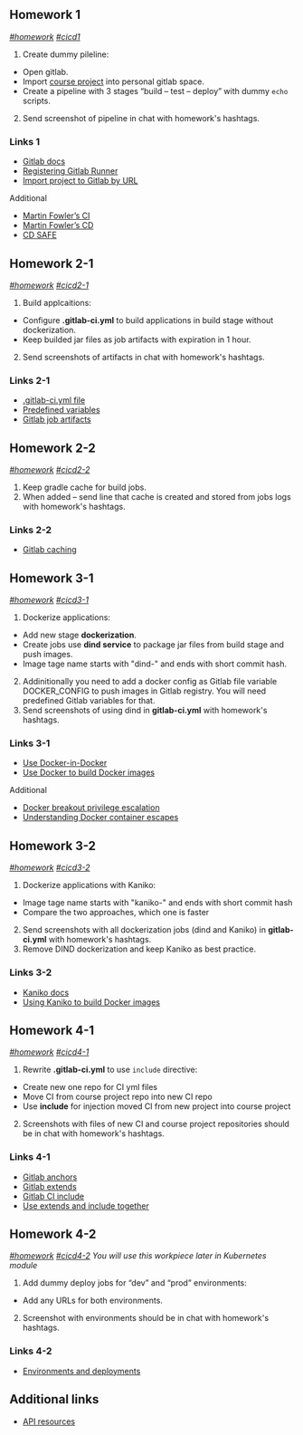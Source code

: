 ## Homework 1
*[#homework]() [#cicd1]()*
1. Create dummy pileline:
- Open gitlab.
- Import [course project](https://github.com/tdevopsschool/course-project/tree/main) into personal gitlab space.
- Create a pipeline with 3 stages “build – test – deploy” with dummy `echo` scripts.
2. Send screenshot of pipeline in chat with homework's hashtags.

### Links 1
- [Gitlab docs](https://docs.gitlab.com)
- [Registering Gitlab Runner](https://docs.gitlab.com/runner/register/index.html)
- [Import project to Gitlab by URL](https://docs.gitlab.com/ee/user/project/import/repo_by_url.html)

Additional
- [Martin Fowler’s CI](https://martinfowler.com/articles/continuousIntegration.html)
- [Martin Fowler’s CD](https://martinfowler.com/bliki/ContinuousDelivery.html)
- [CD SAFE](https://v46.scaledagileframework.com/continuous-delivery-pipeline)

## Homework 2-1
*[#homework]() [#cicd2-1]()*
1. Build applcaitions:
- Configure **.gitlab-ci.yml** to build applications in build stage without dockerization.
- Keep builded jar files as job artifacts with expiration in 1 hour.
2. Send screenshots of artifacts in chat with homework's hashtags.

### Links 2-1
- [.gitlab-ci.yml file](https://docs.gitlab.com/ee/ci/yaml/gitlab_ci_yaml.html)
- [Predefined variables](https://docs.gitlab.com/ee/ci/variables/predefined_variables.html)
- [Gitlab job artifacts](https://docs.gitlab.com/ee/ci/pipelines/job_artifacts.html)

## Homework 2-2
*[#homework]() [#cicd2-2]()*
1. Keep gradle cache for build jobs.
2. When added – send line that cache is created and stored from jobs logs with homework's hashtags.

### Links 2-2
- [Gitlab caching](https://docs.gitlab.com/ee/ci/caching/)

## Homework 3-1
*[#homework]() [#cicd3-1]()*
1. Dockerize applications:
- Add new stage **dockerization**.
- Create jobs use **dind service** to package jar files from build stage and push images.
- Image tage name starts with "dind-" and ends with short commit hash.
2. Addinitionally you need to add a docker config as Gitlab file variable DOCKER_CONFIG to push images in Gitlab registry. You will need predefined Gitlab variables for that.
3. Send screenshots of using dind in **gitlab-ci.yml** with homework's hashtags.

### Links 3-1
- [Use Docker-in-Docker](https://docs.gitlab.com/ee/ci/docker/using_docker_build.html)
- [Use Docker to build Docker images](https://docs.gitlab.com/ee/ci/docker/using_docker_build.html)

Additional
- [Docker breakout privilege escalation](https://book.hacktricks.xyz/linux-hardening/privilege-escalation/docker-breakout/docker-breakout-privilege-escalation)
- [Understanding Docker container escapes](https://blog.trailofbits.com/2019/07/19/understanding-docker-container-escapes)

## Homework 3-2
*[#homework]() [#cicd3-2]()*
1. Dockerize applications with Kaniko:
- Image tage name starts with "kaniko-" and ends with short commit hash
- Compare the two approaches, which one is faster
2. Send screenshots with all dockerization jobs (dind and Kaniko) in **gitlab-ci.yml** with homework's hashtags.
3. Remove DIND dockerization and keep Kaniko as best practice.

### Links 3-2
- [Kaniko docs](https://github.com/GoogleContainerTools/kaniko)
- [Using Kaniko to build Docker images](https://docs.gitlab.com/ee/ci/docker/using_kaniko.html)

## Homework 4-1
*[#homework]() [#cicd4-1]()*
1. Rewrite **.gitlab-ci.yml** to use `include` directive:
- Create new one repo for CI yml files
- Move CI from course project repo into new CI repo
- Use **include** for injection moved CI from new project into course project
2. Screenshots with files of new CI and course project repositories should be in chat with homework's hashtags.

### Links 4-1
- [Gitlab anchors](https://docs.gitlab.com/ee/ci/yaml/yaml_optimization.html#anchors)
- [Gitlab extends](https://docs.gitlab.com/ee/ci/yaml/yaml_optimization.html#use-extends-to-reuse-configuration-sections)
- [Gitlab CI include](https://docs.gitlab.com/ee/ci/yaml/includes.html)
- [Use extends and include together](https://docs.gitlab.com/ee/ci/yaml/yaml_optimization.html#use-extends-and-include-together)

## Homework 4-2
*[#homework]() [#cicd4-2]()*
*You will use this workpiece later in Kubernetes module*
1. Add dummy deploy jobs for “dev” and “prod” environments:
- Add any URLs for both environments.
2. Screenshot with environments should be in chat with homework's hashtags.

### Links 4-2
- [Environments and deployments](https://docs.gitlab.com/ee/ci/environments/)

## Additional links
- [API resources](https://docs.gitlab.com/ee/api/api_resources.html)
